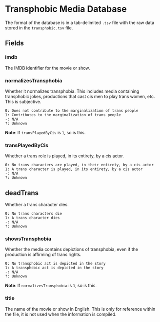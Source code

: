 # Transphobic Media Database

The format of the database is in a tab-delimited `.tsv` file with the raw
data stored in the `transphobic.tsv` file.

## Fields

### imdb

The IMDB identifier for the movie or show.

### normalizesTransphobia

Whether it normalizes transphobia. This includes media containing transphobic 
jokes, productions that cast cis men to play trans women, etc. This is
subjective.

```
0: Does not contribute to the marginalization of trans people
1: Contributes to the marginalization of trans people
-: N/A
?: Unknown
```

**Note**: If `transPlayedByCis` is `1`, so is this.

### transPlayedByCis

Whether a trans role is played, in its entirety, by a cis actor.

```
0: No trans characters are played, in their entirety, by a cis actor
1: A trans character is played, in its entirety, by a cis actor
-: N/A
?: Unknown
```

## deadTrans

Whether a trans character dies.

```
0: No trans characters die
1: A trans character dies
-: N/A
?: Unknown
```

### showsTransphobia

Whether the media contains depictions of transphobia, even if the
production is affirming of trans rights.

```
0: No transphobic act is depicted in the story
1: A transphobic act is depicted in the story
-: N/A
?: Unknown
```

**Note**: If `normalizesTransphobia` is `1`, so is this.

### title

The name of the movie or show in English. This is only for reference within the
file, it is not used when the information is compiled.
